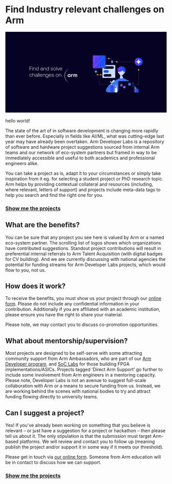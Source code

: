 # Find Industry relevant challenges on Arm

![banner](./images/DeveloperLabs_Header.png)

hello world!

The state of the art of in software development is changing more rapidly than ever before.  Especially in fields like AI/ML, what was cutting-edge last year may have already been overtaken.  Arm Developer Labs is a repository of software and hardware project suggestions sourced from internal Arm teams and our network of eco-system partners but framed in way to be immediately accessible and useful to both academics and professional engineers alike. 

You can take a project as is, adapt it to your circumstances or simply take inspiration from it eg. for selecting a student project or PhD research topic.  Arm helps by providing contextual collateral and resources (including, where relevant, letters of support) and projects include meta-data tags to help you search and find the right one for you. 

### [Show me the projects](https://arm-university.github.io/Arm-Developer-Labs/2025/05/30/projects.html)

## What are the benefits?

You can be sure that any project you see here is valued by Arm or a named eco-system partner.  The scrolling list of logos shows which organizations have contributed suggestions.  Standout project contributions will result in preferential internal referrals to Arm Talent Acquisition (with digital badges for CV building).  And we are currently discussing with national agencies the potential for funding streams for Arm Developer Labs projects, which would flow to you, not us. 

## How does it work? 

To receive the benefits, you must show us your project through our [online form](https://forms.office.com/e/VZnJQLeRhD). Please do not include any confidential information in your contribution. Additionally if you are affiliated with an academic institution, please ensure you have the right to share your material.

Please note, we may contact you to discuss co-promotion opportunities. 

## What about mentorship/supervision? 

Most projects are designed to be self-serve with some attracting community support from Arm Ambassadors, who are part of our [Arm Developer program](https://www.arm.com/resources/developer-program?#register), and [SoC Labs](https://soclabs.org/) for those building FPGA implementations/ASICs. Projects tagged ‘Direct Arm Support’ go further to include some involvement from Arm engineers in a mentoring capacity.  Please note, Developer Labs is not an avenue to suggest full-scale collaboration with Arm or a means to secure funding from us. Instead, we are working behind the scenes with national bodies to try and attract funding flowing directly to university teams.


## Can I suggest a project? 

Yes!  If you’ve already been working on something that you believe is relevant – or just have a suggestion for a project or hackathon – then please tell us about it.  The only stipulation is that the submission must target Arm-based platforms.  We will review and contact you to follow up (meaning publish the project and/or support it in some way if it meets our threshold). 

Please get in touch via [our online form](https://forms.office.com/e/597pKN2JBW). Someone from Arm education will be in contact to discuss how we can support. 

### [Show me the projects](https://arm-university.github.io/Arm-Developer-Labs/2025/05/30/projects.html)
